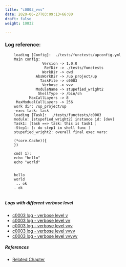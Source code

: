 ```yaml
---
title: "c0003_vvv"
date: 2020-06-27T03:09:13+66:00
draft: false
weight: 10032

---
```


### Log reference: <no value>

```
    loading [Config]:  ./tests/functests/upconfig.yml
    Main config:
                 Version -> 1.0.0
                  RefDir -> ./tests/functests
                 WorkDir -> cwd
              AbsWorkDir -> /up_project/up
                TaskFile -> c0003
                 Verbose -> vvv
              ModuleName -> stupefied_wright2
               ShellType -> /bin/sh
           MaxCallLayers -> 8
     MaxModuelCallLayers -> 256
    work dir: /up_project/up
    -exec task: task
    loading [Task]:  ./tests/functests/c0003
    module: [stupefied_wright2] instance id: [dev]
    Task1: [task ==> task: this is task1 ]
    -Step1: [: do step1 in shell func ]
    stupefied_wright2: overall final exec vars:
    
    (*core.Cache)({
    })
    
    cmd( 1):
    echo "hello"
    echo "world"
    
    
    hello
    world
     .. ok
    . ok
    
```

##### Logs with different verbose level
* [c0003 log - verbose level v](../../logs/c0003_v)
* [c0003 log - verbose level vv](../../logs/c0003_vv)
* [c0003 log - verbose level vvv](../../logs/c0003_vvv)
* [c0003 log - verbose level vvvv](../../logs/c0003_vvvv)
* [c0003 log - verbose level vvvvv](../../logs/c0003_vvvvv)

##### References
* [Related Chapter](../../quick-start/c0003)
